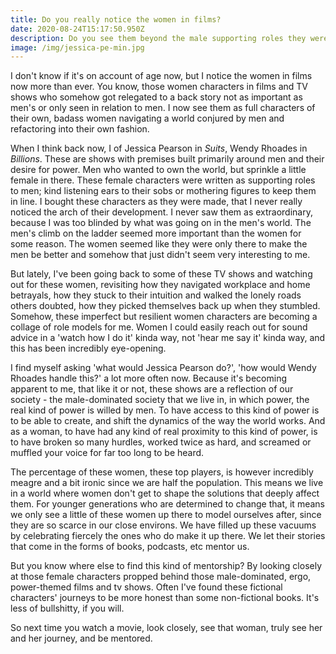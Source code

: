 ```yaml
---
title: Do you really notice the women in films?
date: 2020-08-24T15:17:50.950Z
description: Do you see them beyond the male supporting roles they were written to be?
image: /img/jessica-pe-min.jpg
---
```

I don't know if it's on account of age now, but I notice the women in films now more than ever. You know, those women characters in films and TV shows who somehow got relegated to a back story not as important as men's or only seen in relation to men. I now see them as full characters of their own, badass women navigating a world conjured by men and refactoring into their own fashion.

When I think back now, I of Jessica Pearson in _Suits_, Wendy Rhoades in _Billions_. These are shows with premises built primarily around men and their desire for power. Men who wanted to own the world, but sprinkle a little female in there. These female characters were written as supporting roles to men; kind listening ears to their sobs or mothering figures to keep them in line. I bought these characters as they were made, that I never really noticed the arch of their development. I never saw them as extraordinary, because I was too blinded by what was going on in the men's world. The men's climb on the ladder seemed more important than the women for some reason. The women seemed like they were only there to make the men be better and somehow that just didn't seem very interesting to me.

But lately, I've been going back to some of these TV shows and watching out for these women, revisiting how they navigated workplace and home betrayals, how they stuck to their intuition and walked the lonely roads others doubted, how they picked themselves back up when they stumbled. Somehow, these imperfect but resilient women characters are becoming a collage of role models for me. Women I could easily reach out for sound advice in a 'watch how I do it' kinda way, not 'hear me say it' kinda way, and this has been incredibly eye-opening.

I find myself asking 'what would Jessica Pearson do?', 'how would Wendy Rhoades handle this?' a lot more often now. Because it's becoming apparent to me, that like it or not, these shows are a reflection of our society - the male-dominated society that we live in, in which power, the real kind of power is willed by men. To have access to this kind of power is to be able to create, and shift the dynamics of the way the world works. And as a woman, to have had any kind of real proximity to this kind of power, is to have broken so many hurdles, worked twice as hard, and screamed or muffled your voice for far too long to be heard.

The percentage of these women, these top players, is however incredibly meagre and a bit ironic since we are half the population. This means we live in a world where women don't get to shape the solutions that deeply affect them. For younger generations who are determined to change that, it means we only see a little of these women up there to model ourselves after, since they are so scarce in our close environs. We have filled up these vacuums by celebrating fiercely the ones who do make it up there. We let their stories that come in the forms of books, podcasts, etc mentor us. 

But you know where else to find this kind of mentorship? By looking closely at those female characters propped behind those male-dominated, ergo, power-themed films and tv shows.  Often I've found these fictional characters' journeys to be more honest than some non-fictional books. It's less of bullshitty, if you will.

So next time you watch a movie, look closely, see that woman, truly see her and her journey, and be mentored.
